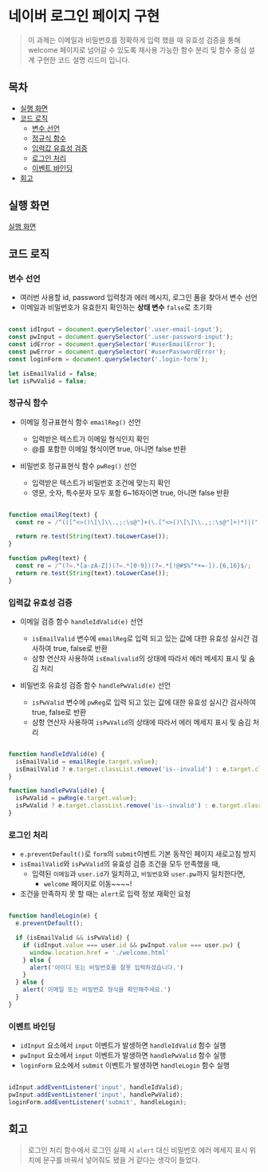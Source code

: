# 네이버 로그인 페이지 구현

> 이 과제는 이메일과 비밀번호를 정확하게 입력 했을 때 유효성 검증을 통해 welcome 페이지로 넘어갈 수 있도록 재사용 가능한 함수 분리 및 함수 중심 설계 구현한 코드 설명 리드미 입니다.

## 목차
- [실행 화면](#실행-화면)
- [코드 로직](#코드-로직)
  - [변수 선언](#변수-선언)
  - [정규식 함수](#정규식-함수)
  - [입력값 유효성 검증](#입력값-유효성-검증)
  - [로그인 처리](#로그인-처리)
  - [이벤트 바인딩](#이벤트-바인딩)
- [회고](#회고)

## 실행 화면

[실행 화면](https://github.com/user-attachments/assets/5e08bc8c-6aab-4bda-a50a-b2cc239b3d6d)

## 코드 로직

### 변수 선언
- 여러번 사용할 id, password 입력창과 에러 메시지, 로그인 폼을 찾아서 변수 선언
- 이메일과 비밀번호가 유효한지 확인하는 **상태 변수** `false`로 초기화

```javascript

const idInput = document.querySelector('.user-email-input');
const pwInput = document.querySelector('.user-password-input');
const idError = document.querySelector('#userEmailError');
const pwError = document.querySelector('#userPasswordError');
const loginForm = document.querySelector('.login-form'); 

let isEmailValid = false;
let isPwValid = false;

```

### 정규식 함수

- 이메일 정규표현식 함수 `emailReg()` 선언 
  - 입력받은 텍스트가 이메일 형식인지 확인
  - @를 포함한 이메일 형식이면 true, 아니면 false 반환
    
- 비밀번호 정규표현식 함수 `pwReg()` 선언
  - 입력받은 텍스트가 비밀번호 조건에 맞는지 확인
  - 영문, 숫자, 특수문자 모두 포함 6~16자이면 true, 아니면 false 반환

```javascript

function emailReg(text) {
  const re = /^(([^<>()\[\]\\.,;:\s@"]+(\.[^<>()\[\]\\.,;:\s@"]+)*)|(".+"))@((\[[0-9]{1,3}\.[0-9]{1,3}\.[0-9]{1,3}\.[0-9]{1,3}\])|(([a-zA-Z\-0-9]+\.)+[a-zA-Z]{2,}))$/;

  return re.test(String(text).toLowerCase());
}

function pwReg(text) {
  const re = /^(?=.*[a-zA-Z])(?=.*[0-9])(?=.*[!@#$%^*+=-]).{6,16}$/;
  return re.test(String(text).toLowerCase());
}

```

### 입력값 유효성 검증

- 이메일 검증 함수 `handleIdValid(e)` 선언
  - `isEmailValid` 변수에 `emailReg`로 입력 되고 있는 값에 대한 유효성 실시간 검사하여 true, false로 반환
  - 삼항 연산자 사용하여 `isEmalivalid`의 상태에 따라서 에러 메세지 표시 및 숨김 처리
    
- 비밀번호 유효성 검증 함수 `handlePwValid(e)` 선언
  - `isPwValid` 변수에 `pwReg`로 입력 되고 있는 값에 대한 유효성 실시간 검사하여 true, false로 반환
  - 삼항 연산자 사용하여 `isPwValid`의 상태에 따라서 에러 메세지 표시 및 숨김 처리
    
```javascript

function handleIdValid(e) {
  isEmailValid = emailReg(e.target.value);
  isEmailValid ? e.target.classList.remove('is--invalid') : e.target.classList.add('is--invalid');
}

function handlePwValid(e) {
  isPwValid = pwReg(e.target.value);
  isPwValid ? e.target.classList.remove('is--invalid') : e.target.classList.add('is--invalid');
}

```

### 로그인 처리

- `e.preventDefault()`로 `form`의 `submit`이벤트 기본 동작인 페이지 새로고침 방지 
- `isEmailValid`와 `isPwValid`의 유효성 검증 조건을 모두 만족했을 때,
  - 입력된 `이메일`과 `user.id`가 일치하고, `비밀번호`와 `user.pw`까지 일치한다면,
    - `welcome` 페이지로 이동~~~~!
- 조건을 만족하지 못 할 때는 `alert`로 입력 정보 재확인 요청

```javascript

function handleLogin(e) {
  e.preventDefault();

  if (isEmailValid && isPwValid) {
    if (idInput.value === user.id && pwInput.value === user.pw) {
      window.location.href = './welcome.html'
    } else {
      alert('아이디 또는 비밀번호를 잘못 입력하셨습니다.')
    }
  } else {
    alert('이메일 또는 비밀번호 형식을 확인해주세요.')
  }
}

```

### 이벤트 바인딩

- `idInput` 요소에서 `input` 이벤트가 발생하면 `handleIdValid` 함수 실행
- `pwInput` 요소에서 `input` 이벤트가 발생하면 `handlePwValid` 함수 실행
- `loginForm` 요소에서 `submit` 이벤트가 발생하면 `handleLogin` 함수 실행

```javascript

idInput.addEventListener('input', handleIdValid);
pwInput.addEventListener('input', handlePwValid);
loginForm.addEventListener('submit', handleLogin);

```

## 회고
> 로그인 처리 함수에서 로그인 실패 시 `alert` 대신 비밀번호 에러 메세지 표시 위치에 문구를 바꿔서 넣어줘도 됐을 거 같다는 생각이 들었다.





